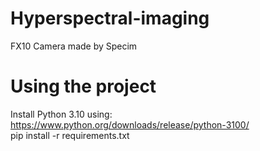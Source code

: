 # Hyperspectral-imaging
FX10 Camera made by Specim

# Using the project
Install Python 3.10 using: https://www.python.org/downloads/release/python-3100/ </br>
pip install -r requirements.txt
